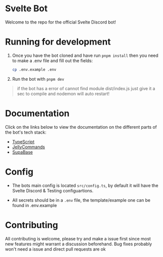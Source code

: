 # Svelte Bot

Welcome to the repo for the official Svelte Discord bot!

# Running for development

1. Once you have the bot cloned and have run `pnpm install` then you need to make a .env file and fill out the fields:

    ```sh
    cp .env.example .env
    ```

2. Run the bot with `pnpm dev`

> if the bot has a error of cannot find module dist/index.js just give it a sec to compile and nodemon will auto restart!

# Documentation

Click on the links below to view the documentation on the different parts of the bot's tech stack:

-   [TypeScript](https://www.typescriptlang.org/docs/)
-   [JellyCommands](https://github.com/ghostdevv/jellycommands)
-   [SupaBase](https://supabase.com/docs)

# Config

-   The bots main config is located `src/config.ts`, by default it will have the Svelte Discord & Testing configuartions.

-   All secrets should be in a `.env` file, the template/example one can be found in .env.example

# Contributing

All contributing is welcome, please try and make a issue first since most new features might warrant a discussion beforehand. Bug fixes probably won't need a issue and direct pull requests are ok
